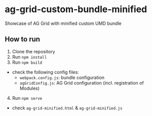 # ag-grid-custom-bundle-minified
Showcase of AG Grid with minified custom UMD bundle

## How to run

1. Clone the repository
2. Run `npm install`
3. Run `npm build`
  - check the following config files:
    - `webpack.config.js`: bundle configuration
    - `agGridConfig.js`: AG Grid configuration (incl. registration of Modules)
4. Run `npm serve`
  - check `ag-grid-minified.html` & `ag-grid-minified.js`
